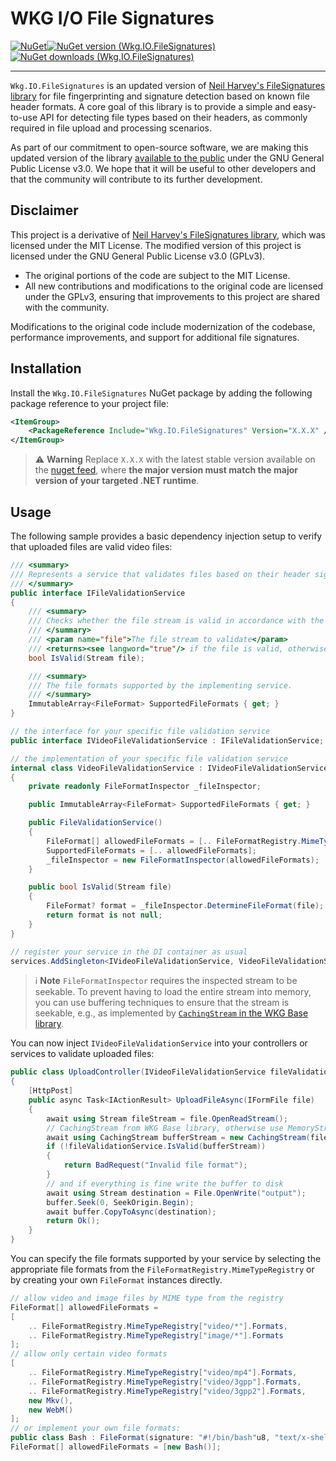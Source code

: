 # WKG I/O File Signatures

[![NuGet](https://img.shields.io/badge/NuGet-555555?style=for-the-badge&logo=nuget)![NuGet version (Wkg.IO.FileSignatures)](https://img.shields.io/nuget/v/Wkg.IO.FileSignatures.svg?style=for-the-badge&label=Wkg.IO.FileSignatures)![NuGet downloads (Wkg.IO.FileSignatures)](https://img.shields.io/nuget/dt/Wkg.IO.FileSignatures?style=for-the-badge)](https://www.nuget.org/packages/Wkg.IO.FileSignatures/)

---

`Wkg.IO.FileSignatures` is an updated version of [Neil Harvey's FileSignatures library](https://github.com/neilharvey/FileSignatures) for file fingerprinting and signature detection based on known file header formats. A core goal of this library is to provide a simple and easy-to-use API for detecting file types based on their headers, as commonly required in file upload and processing scenarios.

As part of our commitment to open-source software, we are making this updated version of the library [available to the public](https://github.com/WKG-Software-GmbH/wkg-io-file-signatures/) under the GNU General Public License v3.0. We hope that it will be useful to other developers and that the community will contribute to its further development.

## Disclaimer

This project is a derivative of [Neil Harvey's FileSignatures library](https://github.com/neilharvey/FileSignatures), which was licensed under the MIT License. The modified version of this project is licensed under the GNU General Public License v3.0 (GPLv3).

- The original portions of the code are subject to the MIT License.
- All new contributions and modifications to the original code are licensed under the GPLv3, ensuring that improvements to this project are shared with the community.

Modifications to the original code include modernization of the codebase, performance improvements, and support for additional file signatures.

## Installation

Install the `Wkg.IO.FileSignatures` NuGet package by adding the following package reference to your project file:

```xml
<ItemGroup>
    <PackageReference Include="Wkg.IO.FileSignatures" Version="X.X.X" />
</ItemGroup>
```

> :warning: **Warning**
> Replace `X.X.X` with the latest stable version available on the [nuget feed](https://www.nuget.org/packages/Wkg.IO.FileSignatures), where **the major version must match the major version of your targeted .NET runtime**.

## Usage

The following sample provides a basic dependency injection setup to verify that uploaded files are valid video files:

```csharp
/// <summary>
/// Represents a service that validates files based on their header signature against a collection of supported file formats.
/// </summary>
public interface IFileValidationService
{
    /// <summary>
    /// Checks whether the file stream is valid in accordance with the implementing service.
    /// </summary>
    /// <param name="file">The file stream to validate</param>
    /// <returns><see langword="true"/> if the file is valid, otherwise <see langword="false"/></returns>
    bool IsValid(Stream file);

    /// <summary>
    /// The file formats supported by the implementing service.
    /// </summary>
    ImmutableArray<FileFormat> SupportedFileFormats { get; }
}

// the interface for your specific file validation service
public interface IVideoFileValidationService : IFileValidationService;

// the implementation of your specific file validation service
internal class VideoFileValidationService : IVideoFileValidationService
{
    private readonly FileFormatInspector _fileInspector;

    public ImmutableArray<FileFormat> SupportedFileFormats { get; }

    public FileValidationService()
    {
        FileFormat[] allowedFileFormats = [.. FileFormatRegistry.MimeTypeRegistry["video/*"].Formats];
        SupportedFileFormats = [.. allowedFileFormats];
        _fileInspector = new FileFormatInspector(allowedFileFormats);
    }

    public bool IsValid(Stream file)
    {
        FileFormat? format = _fileInspector.DetermineFileFormat(file);
        return format is not null;
    }
}

// register your service in the DI container as usual
services.AddSingleton<IVideoFileValidationService, VideoFileValidationService>();
```

> :information_source: **Note**
> `FileFormatInspector` requires the inspected stream to be seekable. To prevent having to load the entire stream into memory, you can use buffering techniques to ensure that the stream is seekable, e.g., as implemented by [`CachingStream` in the WKG Base library](https://github.com/WKG-Software-GmbH/wkg-base/blob/main/docs/documentation.md#cachingstream-class).

You can now inject `IVideoFileValidationService` into your controllers or services to validate uploaded files:

```csharp
public class UploadController(IVideoFileValidationService fileValidationService) : ControllerBase
{
    [HttpPost]
    public async Task<IActionResult> UploadFileAsync(IFormFile file)
    {
        await using Stream fileStream = file.OpenReadStream();
        // CachingStream from WKG Base library, otherwise use MemoryStream to buffer the stream into memory
        await using CachingStream bufferStream = new CachingStream(fileStream, leaveOpen: true);
        if (!fileValidationService.IsValid(bufferStream))
        {
            return BadRequest("Invalid file format");
        }
        // and if everything is fine write the buffer to disk
        await using Stream destination = File.OpenWrite("output");
        buffer.Seek(0, SeekOrigin.Begin);
        await buffer.CopyToAsync(destination);
        return Ok();
    }
}
```

You can specify the file formats supported by your service by selecting the appropriate file formats from the `FileFormatRegistry.MimeTypeRegistry` or by creating your own `FileFormat` instances directly.

```csharp
// allow video and image files by MIME type from the registry
FileFormat[] allowedFileFormats = 
[
    .. FileFormatRegistry.MimeTypeRegistry["video/*"].Formats, 
    .. FileFormatRegistry.MimeTypeRegistry["image/*"].Formats
];
// allow only certain video formats
[
    .. FileFormatRegistry.MimeTypeRegistry["video/mp4"].Formats,
    .. FileFormatRegistry.MimeTypeRegistry["video/3gpp"].Formats,
    .. FileFormatRegistry.MimeTypeRegistry["video/3gpp2"].Formats,
    new Mkv(),
    new WebM()
];
// or implement your own file formats:
public class Bash : FileFormat(signature: "#!/bin/bash"u8, "text/x-shellscript", "sh");
FileFormat[] allowedFileFormats = [new Bash()];
```
